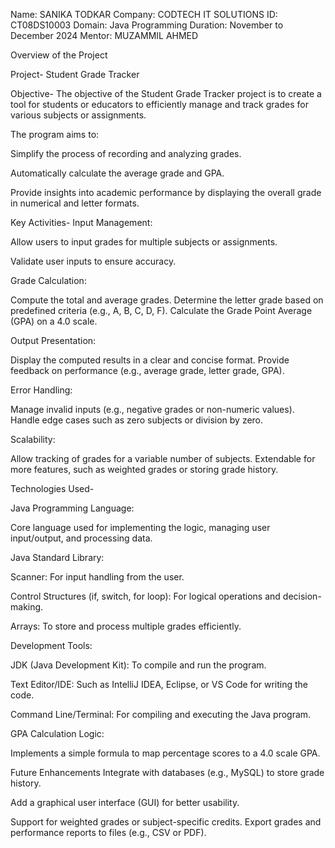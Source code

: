 Name: SANIKA TODKAR
Company: CODTECH IT SOLUTIONS
ID: CT08DS10003
Domain: Java Programming
Duration: November to December 2024
Mentor: MUZAMMIL AHMED

Overview of the Project 

Project- Student Grade Tracker

Objective-
The objective of the Student Grade Tracker project is to create a tool for students or educators to efficiently manage and track grades for various subjects or assignments. 

The program aims to:

Simplify the process of recording and analyzing grades.

Automatically calculate the average grade and GPA.

Provide insights into academic performance by displaying the overall grade in numerical and letter formats.

Key Activities-
Input Management:

Allow users to input grades for multiple subjects or assignments.

Validate user inputs to ensure accuracy.

Grade Calculation:

Compute the total and average grades.
Determine the letter grade based on predefined criteria (e.g., A, B, C, D, F).
Calculate the Grade Point Average (GPA) on a 4.0 scale.

Output Presentation:

Display the computed results in a clear and concise format.
Provide feedback on performance (e.g., average grade, letter grade, GPA).

Error Handling:

Manage invalid inputs (e.g., negative grades or non-numeric values).
Handle edge cases such as zero subjects or division by zero.

Scalability:

Allow tracking of grades for a variable number of subjects.
Extendable for more features, such as weighted grades or storing grade history.


Technologies Used-

Java Programming Language:

Core language used for implementing the logic, managing user input/output, and processing data.

Java Standard Library:

Scanner: For input handling from the user.

Control Structures (if, switch, for loop): For logical operations and decision-making.

Arrays: To store and process multiple grades efficiently.

Development Tools:

JDK (Java Development Kit): To compile and run the program.

Text Editor/IDE: Such as IntelliJ IDEA, Eclipse, or VS Code for writing the code.

Command Line/Terminal: For compiling and executing the Java program.

GPA Calculation Logic:

Implements a simple formula to map percentage scores to a 4.0 scale GPA.

Future Enhancements
Integrate with databases (e.g., MySQL) to store grade history.

Add a graphical user interface (GUI) for better usability.

Support for weighted grades or subject-specific credits.
Export grades and performance reports to files (e.g., CSV or PDF).

